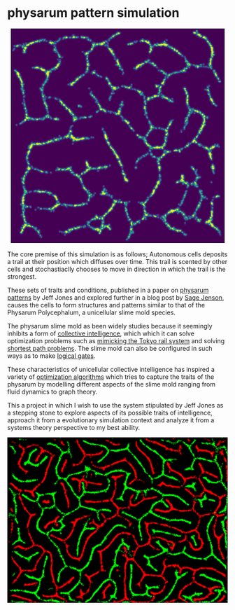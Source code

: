 # physarum pattern simulation

<p align="center">
  <img width="489" height="490" src="/images/image1.png">
</p>

The core premise of this simulation is as follows; Autonomous cells deposits a trail at their position which diffuses over time. This trail is scented by other cells and stochastiaclly chooses to move in direction in which the trail is the strongest.

These sets of traits and conditions, published in a paper on [physarum patterns](https://uwe-repository.worktribe.com/output/980579) by Jeff Jones and explored further in a blog post by [Sage Jenson](https://sagejenson.com/physarum), causes the cells to form structures and patterns similar to that of the Physarum Polycephalum, a unicellular slime mold species.

The physarum slime mold as been widely studies because it seemingly inhibits a form of [collective intelligence](https://www.nature.com/news/how-brainless-slime-molds-redefine-intelligence-1.11811), which which it can solve optimization problems such as [mimicking the Tokyo rail system](https://science.sciencemag.org/content/327/5964/439) and solving [shortest path problems](https://arxiv.org/abs/1106.0423#:~:text=Physarum%20Polycephalum%20is%20a%20slime,food%20sources%20s0%20and%20s1.). The slime mold can also be configured in such ways as to make [logical gates](https://www.sciencedirect.com/science/article/pii/S136970211400025X).

These characteristics of unicellular collective intelligence has inspired a variety of [optimization algorithms](https://arxiv.org/pdf/1712.02910.pdf) which tries to capture the traits of the physarum by modelling different aspects of the slime mold ranging from fluid dynamics to graph theory. 

This a project in which I wish to use the system stipulated by Jeff Jones as a stepping stone to explore aspects of its possible traits of intelligence, approach it from a evolutionary simulation context and analyze it from a systems theory perspective to my best ability.


![Multiple species](/images/image2.png)
